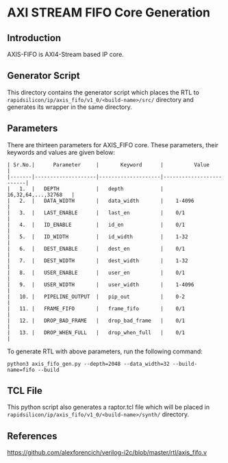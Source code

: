 # AXI STREAM FIFO Core Generation 

## Introduction
AXIS-FIFO is AXI4-Stream based IP core.

## Generator Script

This directory contains the generator script which places the RTL to `rapidsilicon/ip/axis_fifo/v1_0/<build-name>/src/` directory and generates its wrapper in the same directory. 
    
## Parameters
There are thirteen parameters for AXIS_FIFO core. These parameters, their keywords and values are given below:

    | Sr.No.|      Parameter     |       Keyword      |          Value          |
    |-------|--------------------|--------------------|-------------------------|
    |   1.  |   DEPTH            |   depth            |    16,32,64,...,32768   |
    |   2.  |   DATA_WIDTH       |   data_width       |    1-4096               |
    |   3.  |   LAST_ENABLE      |   last_en          |    0/1                  |  
    |   4.  |   ID_ENABLE        |   id_en            |    0/1                  |
    |   5.  |   ID_WIDTH         |   id_width         |    1-32                 |
    |   6.  |   DEST_ENABLE      |   dest_en          |    0/1                  |
    |   7.  |   DEST_WIDTH       |   dest_width       |    1-32                 |
    |   8.  |   USER_ENABLE      |   user_en          |    0/1                  |
    |   9.  |   USER_WIDTH       |   user_width       |    1-4096               |
    |   10. |   PIPELINE_OUTPUT  |   pip_out          |    0-2                  |
    |   11. |   FRAME_FIFO       |   frame_fifo       |    0/1                  |
    |   12. |   DROP_BAD_FRAME   |   drop_bad_frame   |    0/1                  |
    |   13. |   DROP_WHEN_FULL   |   drop_when_full   |    0/1                  |


To generate RTL with above parameters, run the following command:
```
python3 axis_fifo_gen.py --depth=2048 --data_width=32 --build-name=fifo --build
```

## TCL File

This python script also generates a raptor.tcl file which will be placed in `rapidsilicon/ip/axis_fifo/v1_0/<build-name>/synth/` directory.

## References

https://github.com/alexforencich/verilog-i2c/blob/master/rtl/axis_fifo.v
